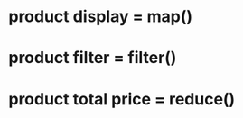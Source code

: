 <div>
 <h1> product display = map()</h1>
<h1> product filter = filter()</h1>
<h1> product total price = reduce()</h1>
</div>
